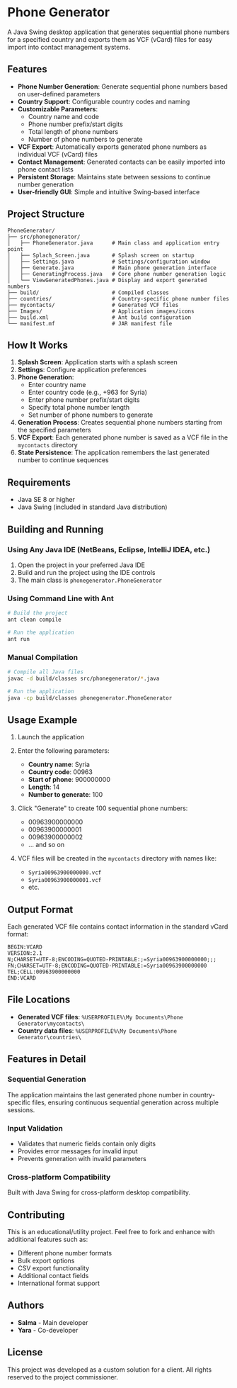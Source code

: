 # Phone Generator

A Java Swing desktop application that generates sequential phone numbers for a specified country and exports them as VCF (vCard) files for easy import into contact management systems.

## Features

- **Phone Number Generation**: Generate sequential phone numbers based on user-defined parameters
- **Country Support**: Configurable country codes and naming
- **Customizable Parameters**: 
  - Country name and code
  - Phone number prefix/start digits
  - Total length of phone numbers
  - Number of phone numbers to generate
- **VCF Export**: Automatically exports generated phone numbers as individual VCF (vCard) files
- **Contact Management**: Generated contacts can be easily imported into phone contact lists
- **Persistent Storage**: Maintains state between sessions to continue number generation
- **User-friendly GUI**: Simple and intuitive Swing-based interface

## Project Structure

```
PhoneGenerator/
├── src/phonegenerator/
│   ├── PhoneGenerator.java      # Main class and application entry point
│   ├── Splach_Screen.java       # Splash screen on startup
│   ├── Settings.java            # Settings/configuration window
│   ├── Generate.java            # Main phone generation interface
│   ├── GeneratingProcess.java   # Core phone number generation logic
│   └── ViewGeneratedPhones.java # Display and export generated numbers
├── build/                       # Compiled classes
├── countries/                   # Country-specific phone number files
├── mycontacts/                  # Generated VCF files
├── Images/                      # Application images/icons
├── build.xml                    # Ant build configuration
└── manifest.mf                  # JAR manifest file
```

## How It Works

1. **Splash Screen**: Application starts with a splash screen
2. **Settings**: Configure application preferences
3. **Phone Generation**: 
   - Enter country name
   - Enter country code (e.g., +963 for Syria)
   - Enter phone number prefix/start digits
   - Specify total phone number length
   - Set number of phone numbers to generate
4. **Generation Process**: Creates sequential phone numbers starting from the specified parameters
5. **VCF Export**: Each generated phone number is saved as a VCF file in the `mycontacts` directory
6. **State Persistence**: The application remembers the last generated number to continue sequences

## Requirements

- Java SE 8 or higher
- Java Swing (included in standard Java distribution)

## Building and Running

### Using Any Java IDE (NetBeans, Eclipse, IntelliJ IDEA, etc.)
1. Open the project in your preferred Java IDE
2. Build and run the project using the IDE controls
3. The main class is `phonegenerator.PhoneGenerator`

### Using Command Line with Ant
```bash
# Build the project
ant clean compile

# Run the application
ant run
```

### Manual Compilation
```bash
# Compile all Java files
javac -d build/classes src/phonegenerator/*.java

# Run the application
java -cp build/classes phonegenerator.PhoneGenerator
```

## Usage Example

1. Launch the application
2. Enter the following parameters:
   - **Country name**: Syria
   - **Country code**: 00963
   - **Start of phone**: 900000000
   - **Length**: 14
   - **Number to generate**: 100

3. Click "Generate" to create 100 sequential phone numbers:
   - 00963900000000
   - 00963900000001
   - 00963900000002
   - ... and so on

4. VCF files will be created in the `mycontacts` directory with names like:
   - `Syria00963900000000.vcf`
   - `Syria00963900000001.vcf`
   - etc.

## Output Format

Each generated VCF file contains contact information in the standard vCard format:

```
BEGIN:VCARD
VERSION:2.1
N;CHARSET=UTF-8;ENCODING=QUOTED-PRINTABLE:;=Syria00963900000000;;;
FN;CHARSET=UTF-8;ENCODING=QUOTED-PRINTABLE:=Syria00963900000000
TEL;CELL:00963900000000
END:VCARD
```

## File Locations

- **Generated VCF files**: `%USERPROFILE%\My Documents\Phone Generator\mycontacts\`
- **Country data files**: `%USERPROFILE%\My Documents\Phone Generator\countries\`

## Features in Detail

### Sequential Generation
The application maintains the last generated phone number in country-specific files, ensuring continuous sequential generation across multiple sessions.

### Input Validation
- Validates that numeric fields contain only digits
- Provides error messages for invalid input
- Prevents generation with invalid parameters

### Cross-platform Compatibility
Built with Java Swing for cross-platform desktop compatibility.

## Contributing

This is an educational/utility project. Feel free to fork and enhance with additional features such as:
- Different phone number formats
- Bulk export options
- CSV export functionality
- Additional contact fields
- International format support

## Authors

- **Salma** - Main developer
- **Yara** - Co-developer

## License

This project was developed as a custom solution for a client. All rights reserved to the project commissioner.